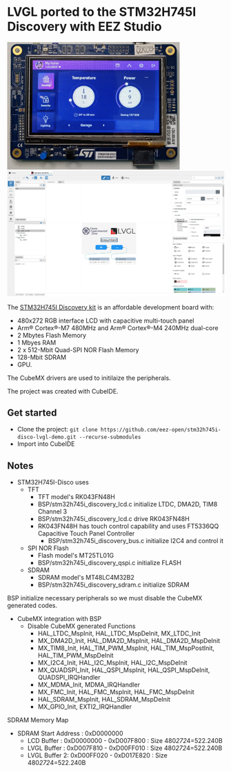 # LVGL ported to the STM32H745I Discovery with EEZ Studio

<img src="./screenshot.jpg" width="400" alt="STM32H745I Discovery board running LVGL with EEZ-Framework demo" title="STM32H745I Discovery board running LVGL with EEZ-Framework demo"/>
<img src="./studio.png" width="800" alt="STM32H745I Discovery demo project opened inside the EEZ Studio" title="STM32H745I Discovery demo project opened inside the EEZ Studio"/>

The [STM32H745I Discovery kit](https://www.st.com/en/evaluation-tools/stm32h745i-disco.html) is an affordable development board with:
* 480x272 RGB interface LCD with capacitive multi-touch panel
* Arm® Cortex®-M7 480MHz and Arm® Cortex®-M4 240MHz dual-core
* 2 Mbytes Flash Memory
* 1 Mbyes RAM
* 2 x 512-Mbit Quad-SPI NOR Flash Memory
* 128-Mbit SDRAM
* GPU.

The CubeMX drivers are used to initilaize the peripherals. 

The project was created with CubeIDE.

## Get started
- Clone the project: `git clone https://github.com/eez-open/stm32h745i-disco-lvgl-demo.git --recurse-submodules`
- Import into CubeIDE

## Notes

- STM32H745I-Disco uses 
    - TFT 
        - TFT model's RK043FN48H
        - BSP/stm32h745i_discovery_lcd.c initialize LTDC, DMA2D, TIM8 Channel 3
        - BSP/stm32h745i_discovery_lcd.c drive RK043FN48H 
        - RK043FN48H has touch control capability and uses FT5336QQ Capacitive Touch Panel Controller
            - BSP/stm32h745i_discovery_bus.c initialize I2C4 and control it
    - SPI NOR Flash
        - Flash model's MT25TL01G
        - BSP/stm32h745i_discovery_qspi.c initialize FLASH
    - SDRAM
        - SDRAM model's MT48LC4M32B2 
        - BSP/stm32h745i_discovery_sdram.c initialize SDRAM

BSP initialize necessary peripherals  so we must disable the CubeMX generated codes.

- CubeMX integration with BSP
    - Disable CubeMX generated Functions
        - HAL_LTDC_MspInit,  HAL_LTDC_MspDeInit, MX_LTDC_Init
        - MX_DMA2D_Init, HAL_DMA2D_MspInit, HAL_DMA2D_MspDeInit
        - MX_TIM8_Init, HAL_TIM_PWM_MspInit, HAL_TIM_MspPostInit, HAL_TIM_PWM_MspDeInit
        - MX_I2C4_Init, HAL_I2C_MspInit, HAL_I2C_MspDeInit
        - MX_QUADSPI_Init, HAL_QSPI_MspInit, HAL_QSPI_MspDeInit, QUADSPI_IRQHandler
        - MX_MDMA_Init, MDMA_IRQHandler
        - MX_FMC_Init, HAL_FMC_MspInit, HAL_FMC_MspDeInit
        - HAL_SDRAM_MspInit, HAL_SDRAM_MspDeInit
        - MX_GPIO_Init, EXTI2_IRQHandler
        
 SDRAM Memory Map

 - SDRAM Start Address : 0xD0000000
    - LCD Buffer   : 0xD0000000 - 0xD007F800 : Size 480*272*4=522.240B 
    - LVGL Buffer  : 0xD007F810 - 0xD00FF010 : Size 480*272*4=522.240B
    - LVGL Buffer 2: 0xD00FF020 - 0xD017E820 : Size 480*272*4=522.240B
